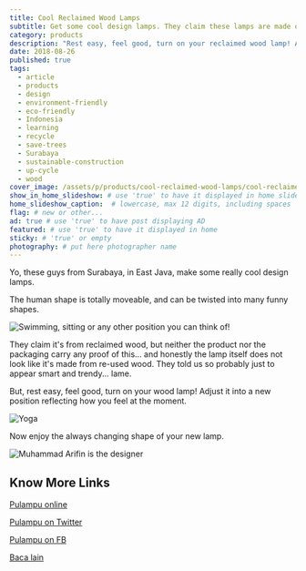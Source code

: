 ```yaml
---
title: Cool Reclaimed Wood Lamps
subtitle: Get some cool design lamps. They claim these lamps are made of up-cycled wood. Old timber turned into great furniture pieces. Really?!
category: products
description: "Rest easy, feel good, turn on your reclaimed wood lamp! Adjust it into a new position reflecting how you feel at the moment."
date: 2018-08-26
published: true
tags:
  - article
  - products
  - design
  - environment-friendly
  - eco-friendly
  - Indonesia
  - learning
  - recycle
  - save-trees
  - Surabaya
  - sustainable-construction
  - up-cycle
  - wood
cover_image: /assets/p/products/cool-reclaimed-wood-lamps/cool-reclaimed-wood-lamps.jpg
show_in_home_slideshow: # use 'true' to have it displayed in home slideshow
home_slideshow_caption:  # lowercase, max 12 digits, including spaces
flag: # new or other...
ad: true # use 'true' to have post displaying AD
featured: # use 'true' to have it displayed in home
sticky: # 'true' or empty
photography: # put here photographer name
---
```


Yo, these guys from Surabaya, in East Java, make some really cool design lamps.

The human shape is totally moveable, and can be twisted into many funny shapes.

![Swimming, sitting or any other position you can think of!](/assets/p/products/cool-reclaimed-wood-lamps/cool-reclaimed-wood-lamps-02.jpg)

They claim it's from reclaimed wood, but neither the product nor the packaging carry any proof of this... and honestly the lamp itself does not look like it's made from re-used wood. They told us so probably just to appear smart and trendy... lame.

But, rest easy, feel good, turn on your wood lamp! Adjust it into a new position reflecting how you feel at the moment.

![Yoga](/assets/p/products/cool-reclaimed-wood-lamps/cool-reclaimed-wood-lamps-03.jpg)

Now enjoy the always changing shape of your new lamp.

![Muhammad Arifin is the designer](/assets/p/products/cool-reclaimed-wood-lamps/cool-reclaimed-wood-lamps-04.jpg)



## Know More Links

[Pulampu online](https://pulampu.yukbisnis.com/)

[Pulampu on Twitter](https://twitter.com/pulampu)

[Pulampu on FB](https://www.facebook.com/pulampuindonesia/)

[Baca lain](http://pojokpitu.com/baca.php?idurut=42299)
